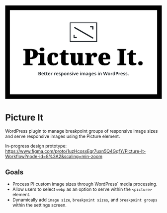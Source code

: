 ![Picture It Logo](picture-it-logo.png)

# Picture It

WordPress plugin to manage breakpoint groups of responsive image sizes and serve responsive images using the Picture element.

In-progress design prototype: https://www.figma.com/proto/1uzHcosxEgr7uxn5Q4GqfY/Picture-It-Workflow?node-id=8%3A2&scaling=min-zoom


## Goals
- Process PI custom image sizes through WordPress` media processing.
- Allow users to select `webp` as an option to serve within the `<picture>` element.
- Dynamically add `image size`, `breakpoint sizes`, and `breakpoint groups` within the settings screen. 